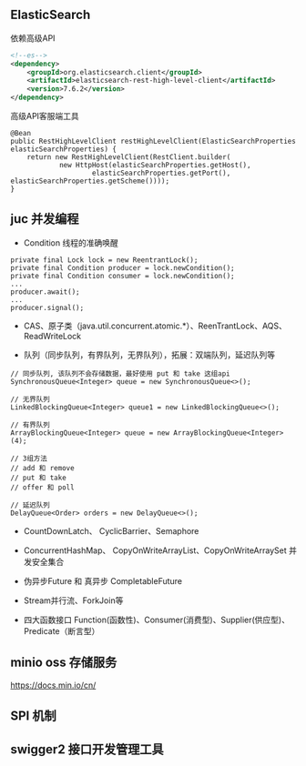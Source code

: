 ## ElasticSearch
依赖高级API
```xml
<!--es-->
<dependency>
    <groupId>org.elasticsearch.client</groupId>
    <artifactId>elasticsearch-rest-high-level-client</artifactId>
    <version>7.6.2</version>
</dependency>
```
高级API客服端工具
```text
@Bean
public RestHighLevelClient restHighLevelClient(ElasticSearchProperties elasticSearchProperties) {
    return new RestHighLevelClient(RestClient.builder(
            new HttpHost(elasticSearchProperties.getHost(),
                    elasticSearchProperties.getPort(), elasticSearchProperties.getScheme())));
}
```


## juc 并发编程
- Condition 线程的准确唤醒
```text
private final Lock lock = new ReentrantLock();
private final Condition producer = lock.newCondition();
private final Condition consumer = lock.newCondition();
...
producer.await();
...
producer.signal();
```
- CAS、原子类（java.util.concurrent.atomic.*）、ReenTrantLock、AQS、ReadWriteLock

- 队列（同步队列，有界队列，无界队列），拓展：双端队列，延迟队列等
```text
// 同步队列, 该队列不会存储数据，最好使用 put 和 take 这组api
SynchronousQueue<Integer> queue = new SynchronousQueue<>();

// 无界队列
LinkedBlockingQueue<Integer> queue1 = new LinkedBlockingQueue<>();

// 有界队列
ArrayBlockingQueue<Integer> queue = new ArrayBlockingQueue<Integer>(4);

// 3组方法
// add 和 remove
// put 和 take
// offer 和 poll

// 延迟队列
DelayQueue<Order> orders = new DelayQueue<>();

```
- CountDownLatch、 CyclicBarrier、Semaphore 

- ConcurrentHashMap、 CopyOnWriteArrayList、CopyOnWriteArraySet 并发安全集合

- 伪异步Future 和 真异步 CompletableFuture

- Stream并行流、ForkJoin等

- 四大函数接口 Function(函数性)、Consumer(消费型)、Supplier(供应型)、Predicate（断言型）


## minio oss 存储服务
https://docs.min.io/cn/

## SPI 机制

## swigger2 接口开发管理工具



